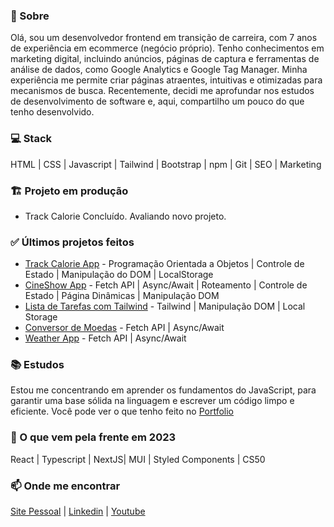 ### 👋 Sobre 

Olá, sou um desenvolvedor frontend em transição de carreira, com 7 anos de experiência em ecommerce (negócio próprio). Tenho conhecimentos em marketing digital, incluindo anúncios, páginas de captura e ferramentas de análise de dados, como Google Analytics e Google Tag Manager. Minha experiência me permite criar páginas atraentes, intuitivas e otimizadas para mecanismos de busca. Recentemente, decidi me aprofundar nos estudos de desenvolvimento de software e, aqui, compartilho um pouco do que tenho desenvolvido.

### 💻 Stack
HTML | CSS | Javascript | Tailwind | Bootstrap | npm | Git | SEO | Marketing

### 🏗️ Projeto em produção
- Track Calorie Concluído. Avaliando novo projeto. 

### ✅ Últimos projetos feitos

- [Track Calorie App](https://github.com/aecio-neto/Portfolio/tree/main/4%20-%20advanced/04%20-%20tracalorie_app) - Programação Orientada a Objetos | Controle de Estado | Manipulação do DOM | LocalStorage
- [CineShow App](https://github.com/aecio-neto/Portfolio/tree/main/4%20-%20advanced/03%20-%20cineShow%20app) - Fetch API | Async/Await | Roteamento | Controle de Estado | Página Dinâmicas | Manipulação DOM
- [Lista de Tarefas com Tailwind](https://github.com/aecio-neto/Portfolio/tree/main/3%20-%20intermediate/03%20-%20To-do%20List%202.0) - Tailwind | Manipulação DOM | Local Storage
- [Conversor de Moedas](https://github.com/aecio-neto/Portfolio/tree/main/4%20-%20advanced/02%20-%20Conversor%20de%20moedas) - Fetch API | Async/Await
- [Weather App](https://github.com/aecio-neto/Portfolio/tree/main/4%20-%20advanced/01%20-%20weather-app) - Fetch API | Async/Await

### 📚 Estudos

Estou me concentrando em aprender os fundamentos do JavaScript, para garantir uma base sólida na linguagem e escrever um código limpo e eficiente. Você pode ver o que tenho feito no [Portfolio](https://github.com/aecio-neto/Portfolio)

### 🚀 O que vem pela frente em 2023
React | Typescript | NextJS| MUI | Styled Components | CS50

### 📫 Onde me encontrar 

[Site Pessoal](https://aecioneto.com.br/) |
[Linkedin](https://linkedin.com/in/aecio-neto) |
[Youtube](https://www.youtube.com/channel/UCwZvlGDcLmzXmsSOtM3lT3g)
